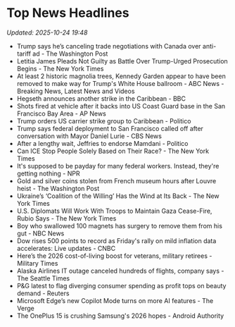 # Top News Headlines

_Updated: 2025-10-24 19:48_

- Trump says he’s canceling trade negotiations with Canada over anti-tariff ad - The Washington Post
- Letitia James Pleads Not Guilty as Battle Over Trump-Urged Prosecution Begins - The New York Times
- At least 2 historic magnolia trees, Kennedy Garden appear to have been removed to make way for Trump's White House ballroom - ABC News - Breaking News, Latest News and Videos
- Hegseth announces another strike in the Caribbean - BBC
- Shots fired at vehicle after it backs into US Coast Guard base in the San Francisco Bay Area - AP News
- Trump orders US carrier strike group to Caribbean - Politico
- Trump says federal deployment to San Francisco called off after conversation with Mayor Daniel Lurie - CBS News
- After a lengthy wait, Jeffries to endorse Mamdani - Politico
- Can ICE Stop People Solely Based on Their Race? - The New York Times
- It's supposed to be payday for many federal workers. Instead, they're getting nothing - NPR
- Gold and silver coins stolen from French museum hours after Louvre heist - The Washington Post
- Ukraine’s ‘Coalition of the Willing’ Has the Wind at Its Back - The New York Times
- U.S. Diplomats Will Work With Troops to Maintain Gaza Cease-Fire, Rubio Says - The New York Times
- Boy who swallowed 100 magnets has surgery to remove them from his gut - NBC News
- Dow rises 500 points to record as Friday's rally on mild inflation data accelerates: Live updates - CNBC
- Here’s the 2026 cost-of-living boost for veterans, military retirees - Military Times
- Alaska Airlines IT outage canceled hundreds of flights, company says - The Seattle Times
- P&G latest to flag diverging consumer spending as profit tops on beauty demand - Reuters
- Microsoft Edge’s new Copilot Mode turns on more AI features - The Verge
- The OnePlus 15 is crushing Samsung's 2026 hopes - Android Authority